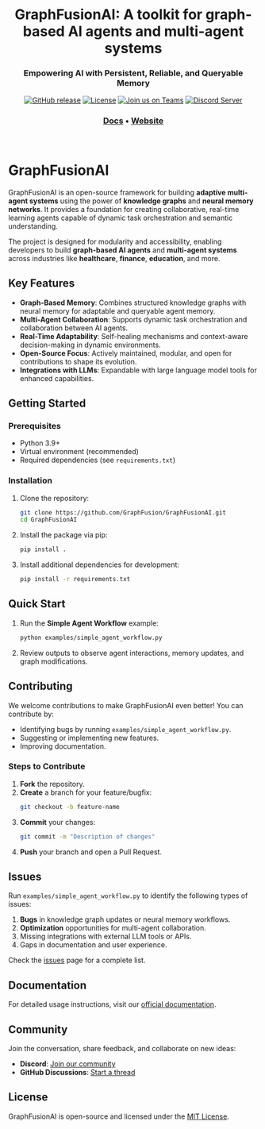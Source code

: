 </p>
<h1 align="center" weight='300'>GraphFusionAI: A toolkit for graph-based AI agents and multi-agent systems</h1>
<h3 align="center" weight='300'>Empowering AI with Persistent, Reliable, and Queryable Memory</h3>
<div align="center">

  [![GitHub release](https://img.shields.io/badge/Github-Release-blue)](https://github.com/GraphFusion/GraphFusion-NMN/releases)
  [![License](https://img.shields.io/badge/License-Apache_2.0-blue.svg)](https://github.com/GraphFusion/GraphFusion/blob/main/LICENSE)
  [![Join us on Teams](https://img.shields.io/badge/Join-Teams-blue)](https://teams.microsoft.com/)
  [![Discord Server](https://img.shields.io/badge/Discord-Server-blue)](https://discord.gg/zK94WvRjZT)

</div>
<h3 align="center">
   <a href="https://github.com/GraphFusion/graphfusion/blob/main/documentation.md"><b>Docs</b></a> &bull;
   <a href="https://graphfusion.github.io/graphfusion.io/"><b>Website</b></a>
</h3>
<br />

# GraphFusionAI

GraphFusionAI is an open-source framework for building **adaptive multi-agent systems** using the power of **knowledge graphs** and **neural memory networks**. It provides a foundation for creating collaborative, real-time learning agents capable of dynamic task orchestration and semantic understanding.  

The project is designed for modularity and accessibility, enabling developers to build **graph-based AI agents** and **multi-agent systems** across industries like **healthcare**, **finance**, **education**, and more.


## Key Features

- **Graph-Based Memory**: Combines structured knowledge graphs with neural memory for adaptable and queryable agent memory.
- **Multi-Agent Collaboration**: Supports dynamic task orchestration and collaboration between AI agents.
- **Real-Time Adaptability**: Self-healing mechanisms and context-aware decision-making in dynamic environments.
- **Open-Source Focus**: Actively maintained, modular, and open for contributions to shape its evolution.
- **Integrations with LLMs**: Expandable with large language model tools for enhanced capabilities.

## Getting Started

### Prerequisites

- Python 3.9+
- Virtual environment (recommended)
- Required dependencies (see `requirements.txt`)

### Installation

1. Clone the repository:
   ```bash
   git clone https://github.com/GraphFusion/GraphFusionAI.git
   cd GraphFusionAI
   ```

2. Install the package via pip:
   ```bash
   pip install .
   ```

3. Install additional dependencies for development:
   ```bash
   pip install -r requirements.txt
   ```

## Quick Start

1. Run the **Simple Agent Workflow** example:
   ```bash
   python examples/simple_agent_workflow.py
   ```
2. Review outputs to observe agent interactions, memory updates, and graph modifications.

## Contributing

We welcome contributions to make GraphFusionAI even better! You can contribute by:

- Identifying bugs by running `examples/simple_agent_workflow.py`.
- Suggesting or implementing new features.
- Improving documentation.

### Steps to Contribute

1. **Fork** the repository.
2. **Create** a branch for your feature/bugfix:
   ```bash
   git checkout -b feature-name
   ```
3. **Commit** your changes:
   ```bash
   git commit -m "Description of changes"
   ```
4. **Push** your branch and open a Pull Request.


## Issues

Run `examples/simple_agent_workflow.py` to identify the following types of issues:

1. **Bugs** in knowledge graph updates or neural memory workflows.
2. **Optimization** opportunities for multi-agent collaboration.
3. Missing integrations with external LLM tools or APIs.
4. Gaps in documentation and user experience.

Check the [issues](https://github.com/GraphFusion/GraphFusionAI/issues) page for a complete list.


## Documentation

For detailed usage instructions, visit our [official documentation](https://github.com/GraphFusion/GraphFusionAI/wiki).


## Community

Join the conversation, share feedback, and collaborate on new ideas:

- **Discord**: [Join our community](https://discord.gg/zK94WvRjZT)
- **GitHub Discussions**: [Start a thread](https://github.com/GraphFusion/GraphFusionAI/discussions)

## License

GraphFusionAI is open-source and licensed under the [MIT License](LICENSE).

